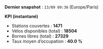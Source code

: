 **Dernier snapshot** : `13/09 09:36` (Europe/Paris)

**KPI (instantané)**

- Stations couvertes : **1471**
- Vélos disponibles (total) : **18504**
- Bornes libres (total) : **27329**
- Taux moyen d’occupation : **40.0 %**

